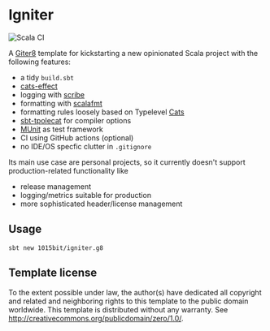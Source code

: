 # Igniter

![Scala CI](https://github.com/1015bit/igniter.g8/workflows/Scala%20CI/badge.svg?branch=main)

A [Giter8](http://www.foundweekends.org/giter8/) template for kickstarting a new opinionated Scala project with the following features:

* a tidy `build.sbt`
* [cats-effect](https://github.com/typelevel/cats-effect)
* logging with [scribe](https://github.com/outr/scribe)
* formatting with [scalafmt](https://scalameta.org/scalafmt/)
* formatting rules loosely based on Typelevel [Cats](https://github.com/typelevel/cats)
* [sbt-tpolecat](https://github.com/typelevel/sbt-tpolecat) for compiler options
* [MUnit](https://scalameta.org/munit/) as test framework
* CI using GitHub actions (optional)
* no IDE/OS specfic clutter in `.gitignore`

Its main use case are personal projects, so it currently doesn't support production-related functionality like

* release management
* logging/metrics suitable for production
* more sophisticated header/license management

## Usage

```
sbt new 1015bit/igniter.g8
```

## Template license

To the extent possible under law, the author(s) have dedicated all copyright and related
and neighboring rights to this template to the public domain worldwide.
This template is distributed without any warranty. See <http://creativecommons.org/publicdomain/zero/1.0/>.
